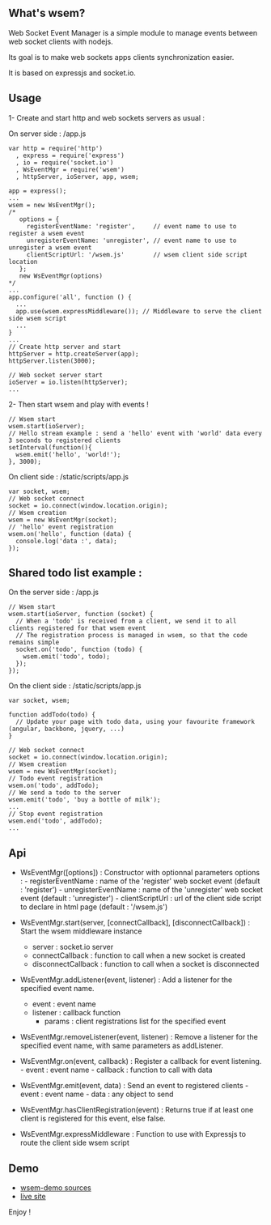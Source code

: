 ## What's wsem?

  Web Socket Event Manager is a simple module to manage events between web socket clients with nodejs.

  Its goal is to make web sockets apps clients synchronization easier.

  It is based on expressjs and socket.io.

## Usage

1- Create and start http and web sockets servers as usual :

  On server side : /app.js

    var http = require('http')
      , express = require('express')
      , io = require('socket.io')
      , WsEventMgr = require('wsem')
      , httpServer, ioServer, app, wsem;

    app = express();
    ...
    wsem = new WsEventMgr();
    /*
       options = {
         registerEventName: 'register',     // event name to use to register a wsem event
         unregisterEventName: 'unregister', // event name to use to unregister a wsem event
         clientScriptUrl: '/wsem.js'        // wsem client side script location
       };
       new WsEventMgr(options)
    */
    ...
    app.configure('all', function () {
      ...
      app.use(wsem.expressMiddleware()); // Middleware to serve the client side wsem script
      ...
    }
    ...
    // Create http server and start
    httpServer = http.createServer(app);
    httpServer.listen(3000);

    // Web socket server start
    ioServer = io.listen(httpServer);
    ...

2- Then start wsem and play with events !

    // Wsem start
    wsem.start(ioServer);
    // Hello stream example : send a 'hello' event with 'world' data every 3 seconds to registered clients
    setInterval(function(){
      wsem.emit('hello', 'world!');
    }, 3000);

  On client side : /static/scripts/app.js

    var socket, wsem;
    // Web socket connect
    socket = io.connect(window.location.origin);
    // Wsem creation
    wsem = new WsEventMgr(socket);
    // 'hello' event registration
    wsem.on('hello', function (data) {
      console.log('data :', data);
    });

## Shared todo list example :

  On the server side : /app.js

    // Wsem start
    wsem.start(ioServer, function (socket) {
      // When a 'todo' is received from a client, we send it to all clients registered for that wsem event
      // The registration process is managed in wsem, so that the code remains simple
      socket.on('todo', function (todo) {
        wsem.emit('todo', todo);
      });
    });

  On the client side : /static/scripts/app.js

    var socket, wsem;

    function addTodo(todo) {
      // Update your page with todo data, using your favourite framework (angular, backbone, jquery, ...)
    }

    // Web socket connect
    socket = io.connect(window.location.origin);
    // Wsem creation
    wsem = new WsEventMgr(socket);
    // Todo event registration
    wsem.on('todo', addTodo);
    // We send a todo to the server
    wsem.emit('todo', 'buy a bottle of milk');
    ...
    // Stop event registration
    wsem.end('todo', addTodo);
    ...

## Api

- WsEventMgr([options]) :
    Constructor with optionnal parameters
    options :
        - registerEventName : name of the 'register' web socket event (default : 'register')
        - unregisterEventName : name of the 'unregister' web socket event (default : 'unregister')
        - clientScriptUrl : url of the client side script to declare in html page (default : '/wsem.js')


- WsEventMgr.start(server, [connectCallback], [disconnectCallback]) :
    Start the wsem middleware instance
    - server : socket.io server
    - connectCallback : function to call when a new socket is created
    - disconnectCallback : function to call when a socket is disconnected


- WsEventMgr.addListener(event, listener) :
    Add a listener for the specified event name.
    - event : event name
    - listener : callback function
        - params : client registrations list for the specified event


- WsEventMgr.removeListener(event, listener) :
    Remove a listener for the specified event name, with same parameters as addListener.


- WsEventMgr.on(event, callback) :
    Register a callback for event listening.
        - event : event name
        - callback : function to call with data


- WsEventMgr.emit(event, data) :
    Send an event to registered clients
        - event : event name
        - data : any object to send


- WsEventMgr.hasClientRegistration(event) :
    Returns true if at least one client is registered for this event, else false.


- WsEventMgr.expressMiddleware :
    Function to use with Expressjs to route the client side wsem script


## Demo

  - [wsem-demo sources](https://github.com/openhoat/wsem-demo)
  - [live site](http://wsem-openhoat.rhcloud.com/)

Enjoy !
